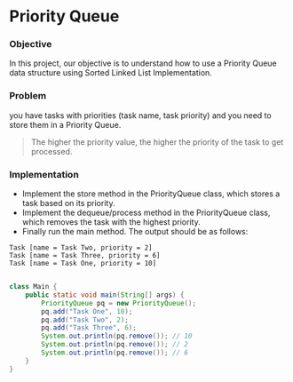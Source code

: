 # Priority Queue

### Objective

In this project, our objective is to understand how to use a Priority Queue data structure using Sorted Linked List Implementation.


### Problem

you have tasks with priorities (task name, task priority) and you need to store them in a Priority Queue.

> The higher the priority value, the higher the priority of the task to get processed.

### Implementation

* Implement the store method in the PriorityQueue class, which stores a task based on its priority.
* Implement the dequeue/process method in the PriorityQueue class, which removes the task with the highest priority.
* Finally run the main method. The output should be as follows:

```
Task [name = Task Two, priority = 2]
Task [name = Task Three, priority = 6]
Task [name = Task One, priority = 10]

```


```java

class Main {
    public static void main(String[] args) {
        PriorityQueue pq = new PriorityQueue();
        pq.add("Task One", 10);
        pq.add("Task Two", 2);
        pq.add("Task Three", 6);
        System.out.println(pq.remove()); // 10
        System.out.println(pq.remove()); // 2
        System.out.println(pq.remove()); // 6
    }
}


```
